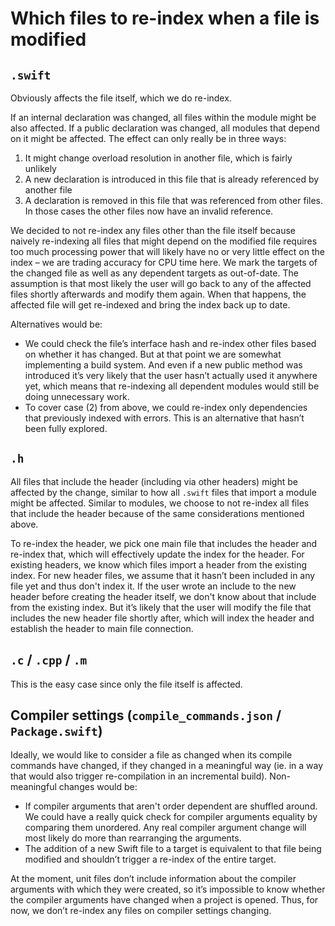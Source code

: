 # Which files to re-index when a file is modified

## `.swift`

Obviously affects the file itself, which we do re-index.

If an internal declaration was changed, all files within the module might be also affected. If a public declaration was changed, all modules that depend on it might be affected. The effect can only really be in three ways:
1. It might change overload resolution in another file, which is fairly unlikely
2. A new declaration is introduced in this file that is already referenced by another file
3. A declaration is removed in this file that was referenced from other files. In those cases the other files now have an invalid reference.

We decided to not re-index any files other than the file itself because naively re-indexing all files that might depend on the modified file requires too much processing power that will likely have no or very little effect on the index – we are trading accuracy for CPU time here.
We mark the targets of the changed file as well as any dependent targets as out-of-date. The assumption is that most likely the user will go back to any of the affected files shortly afterwards and modify them again. When that happens, the affected file will get re-indexed and bring the index back up to date.

Alternatives would be:
- We could check the file’s interface hash and re-index other files based on whether it has changed. But at that point we are somewhat implementing a build system. And even if a new public method was introduced it’s very likely that the user hasn’t actually used it anywhere yet, which means that re-indexing all dependent modules would still be doing unnecessary work.
- To cover case (2) from above, we could re-index only dependencies that previously indexed with errors. This is an alternative that hasn’t been fully explored.

## `.h`

All files that include the header (including via other headers) might be affected by the change, similar to how all `.swift` files that import a module might be affected. Similar to modules, we choose to not re-index all files that include the header because of the same considerations mentioned above.

To re-index the header, we pick one main file that includes the header and re-index that, which will effectively update the index for the header. For existing headers, we know which files import a header from the existing index. For new header files, we assume that it hasn’t been included in any file yet and thus don't index it. If the user wrote an include to the new header before creating the header itself, we don't know about that include from the existing index. But it’s likely that the user will modify the file that includes the new header file shortly after, which will index the header and establish the header to main file connection.

## `.c` / `.cpp` / `.m`

This is the easy case since only the file itself is affected.

## Compiler settings (`compile_commands.json` / `Package.swift`)

Ideally, we would like to consider a file as changed when its compile commands have changed, if they changed in a meaningful way (ie. in a way that would also trigger re-compilation in an incremental build). Non-meaningful changes would be:
- If compiler arguments that aren't order dependent are shuffled around. We could have a really quick check for compiler arguments equality by comparing them unordered. Any real compiler argument change will most likely do more than rearranging the arguments.
- The addition of a new Swift file to a target is equivalent to that file being modified and shouldn’t trigger a re-index of the entire target.

At the moment, unit files don’t include information about the compiler arguments with which they were created, so it’s impossible to know whether the compiler arguments have changed when a project is opened. Thus, for now, we don’t re-index any files on compiler settings changing.
